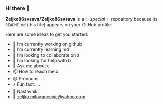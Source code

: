 ### Hi there 👋


**Zeljko86svsava/Zeljko86svsava** is a ✨ _special_ ✨ repository because its `README.md` (this file) appears on your GitHub profile.

Here are some ideas to get you started:

- 🔭 I’m currently working on github
- 🌱 I’m currently learning md
- 👯 I’m looking to collaborate on a
- 🤔 I’m looking for help with b
- 💬 Ask me about c
- 📫 How to reach me:x
- 😄 Pronouns: ...
- ⚡ Fun fact: ...
- :office: Nastavnik
- :email: zeljko.milovancevic@yahoo.com

